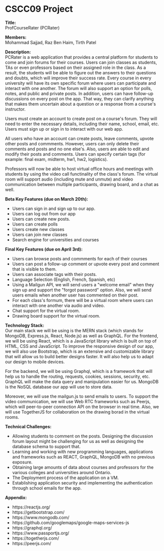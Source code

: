 <h1>CSCC09 Project</h1>

**Title:** \
ProfCourseRater (PCRater)

**Members:** \
Mohammad Sajjad, Raz Ben Haim, Tirth Patel

**Description:** \
PCRater is a web application that provides a central platform for students to come and join forums for their courses. Users can join classes as students, TAs or even professors based on their assigned role in the class. As a result, the students will be able to figure out the answers to their questions and doubts, which will improve their success rate. Every course in every university will have its own specific forum where users can participate and interact with one another. The forum will also support an option for polls, notes, and public and private posts. In addition, users can have follow-up discussions on every post on the app. That way, they can clarify anything that makes them uncertain about a question or a response from a course's instructor.

Users must create an account to create post on a course's forum. They will need to enter the necessary details, including their name, school, email, etc. Users must sign up or sign in to interact with our web app. 

All users who have an account can create posts, leave comments, upvote other posts and commments. However, users can only delete their comments and posts and no one else's. Also, users are able to edit and modify their posts and comments. Users can specify certain tags (for example: final exam, midterm, hw1, hw2, logistics).

Professors will now be able to host virtual office hours and meetings with students by using the video call functinality of the class's forum.
The virtual room will support audio (including mute and unmute) and video communication between multiple participants, drawing board, and a chat as well. 

**Beta Key Features (due on March 20th):**
<ul>
 <li>Users can sign in and sign up to our app.</li>
 <li>Users can log out from our app</li>
 <li>Users can create new posts.</li>
 <li>Users can create polls</li>
 <li>Users create new classes</li>
 <li>Users can join new classes</li>
 <li>Search engine for universities and courses</li>
</ul>


**Final Key Features (due on April 3rd):**
<ul>
 <li>Users can browse posts and commments for each of their courses</li>
 <li>Users can post a follow-up comment or upvote every post and comment that is visible to them.</li>
 <li>Users can associate tags with their posts.</li>
 <li>Language Selection (English, French, Spanish, etc)</li> 
 <li>Using a Mailgun API, we will send users a "welcome email" when they sign up and support the "forgot password" option. Also, we will send users emails when another user has commented on their post.</li>
 <li>For each class's formum, there will be a virtual room where users can interact with one another via audio and video.</li>
 <li>Chat support for the virtual room.</li>
 <li>Drawing board support for the virtual room.</li>
</ul>



**Technology Stack:** \
Our main stack we will be using is the MERN stack (which stands for MongoDB, Express.js, React, Node.js) as well as GraphQL. 
For the frontend, we will be using React, which is a JavaScript library which is built on top of HTML, CSS and JavaScript. To improve the responsive design of our app, we will also use Bootstrap, which is an extensive and customizable library that will allow us to build better designs faster. It will also help us to adapt our design to mobile devices.

For the backend, we will be using Graphql, which is a framework that will help us to handle the routing, requests, cookies, sessions, security, etc. 
GraphQL will make the data query and manipulation easier for us. MongoDB is the NoSQL database our app will use to store data. 

Moreover, we will use the mailgun.js to send emails to users. To support the video communication, we will use Web RTC frameworks such as Peerjs, which will peer-to-peer connection API on the browser in real time. Also, we will use TogetherJS for collaboration on the drawing borad in the virtual rooms.


**Technical Challenges:**
<ul>
 <li>Allowing students to comment on the posts. Designing the discussion forum layout might be challenging for us as well as designing the database schema to support that.</li>
 <li>Learning and working with new programming languages, applications and frameworks such as REACT, GraphQL, MongoDB with no previous exposure.</li>
 <li>Obtaining large amounts of data about courses and professors for the various colleges and universities around Ontario.</li>
 <li>The Deployment process of the application on a VM.</li>
 <li>Establishing application security and implementing the authentication through school emails for the app.</li>
</ul>


**Appendix:**
<ul>
 <li>https://reactjs.org/</li>
 <li>https://getbootstrap.com/</li>
 <li>https://www.mongodb.com/</li>
 <li>https://github.com/googlemaps/google-maps-services-js</li>
 <li>https://graphql.org/</li>
 <li>https://www.passportjs.org/</li>
 <li>https://togetherjs.com/</li>
 <li>https://peerjs.com/</li>
</ul>



